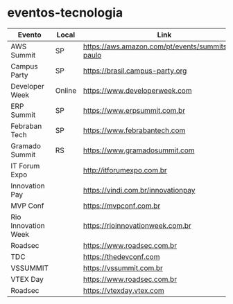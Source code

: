 # eventos-tecnologia

| Evento                   | Local          | Link                             |
| -------------------------| ---------------|----------------------------------|
| AWS Summit               | SP             | https://aws.amazon.com/pt/events/summits/sao-paulo                                 |
| Campus Party             | SP             | https://brasil.campus-party.org
| Developer Week           | Online         | https://www.developerweek.com                                |
| ERP Summit               | SP             | https://www.erpsummit.com.br                                 |
| Febraban Tech            | SP             | https://www.febrabantech.com                                 |
| Gramado Summit           | RS             | https://www.gramadosummit.com                                  |
| IT Forum Expo            |                | http://itforumexpo.com.br                                |
| Innovation Pay           |                | https://vindi.com.br/innovationpay                                  |
| MVP Conf                 |                | https://mvpconf.com.br                                  |
| Rio Innovation Week      |                | https://rioinnovationweek.com.br                                  |
| Roadsec                  |                | https://www.roadsec.com.br                                 |
| TDC                      |                | https://thedevconf.com                                  |
| VSSUMMIT                 |                | https://vssummit.com.br                                 |
| VTEX Day                 |                | https://www.roadsec.com.br                                 |
| Roadsec                  |                | https://vtexday.vtex.com                                 |
